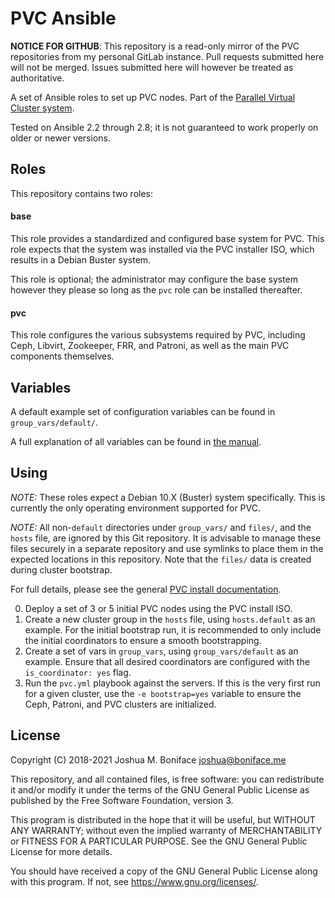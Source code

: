 # PVC Ansible

**NOTICE FOR GITHUB**: This repository is a read-only mirror of the PVC repositories from my personal GitLab instance. Pull requests submitted here will not be merged. Issues submitted here will however be treated as authoritative.

A set of Ansible roles to set up PVC nodes. Part of the [Parallel Virtual Cluster system](https://github.com/parallelvirtualcluster/pvc).

Tested on Ansible 2.2 through 2.8; it is not guaranteed to work properly on older or newer versions.

## Roles

This repository contains two roles:

#### base

This role provides a standardized and configured base system for PVC. This role expects that
the system was installed via the PVC installer ISO, which results in a Debian Buster system.

This role is optional; the administrator may configure the base system however they please so
long as the `pvc` role can be installed thereafter.

#### pvc

This role configures the various subsystems required by PVC, including Ceph, Libvirt, Zookeeper,
FRR, and Patroni, as well as the main PVC components themselves.

## Variables

A default example set of configuration variables can be found in `group_vars/default/`.

A full explanation of all variables can be found in [the manual](https://parallelvirtualcluster.readthedocs.io/en/latest/manuals/ansible/).

## Using

*NOTE:* These roles expect a Debian 10.X (Buster) system specifically. This is currently the
        only operating environment supported for PVC.

*NOTE:* All non-`default` directories under `group_vars/` and `files/`, and the `hosts` file,
        are ignored by this Git repository. It is advisable to manage these files securely
        in a separate repository and use symlinks to place them in the expected locations in
        this repository. Note that the `files/` data is created during cluster bootstrap.

For full details, please see the general [PVC install documentation](https://parallelvirtualcluster.readthedocs.io/en/latest/installing/).

0. Deploy a set of 3 or 5 initial PVC nodes using the PVC install ISO.
0. Create a new cluster group in the `hosts` file, using `hosts.default` as an example. For
   the initial bootstrap run, it is recommended to only include the initial coordinators
   to ensure a smooth bootstrapping.
0. Create a set of vars in `group_vars`, using `group_vars/default` as an example. Ensure
   that all desired coordinators are configured with the `is_coordinator: yes` flag.
0. Run the `pvc.yml` playbook against the servers. If this is the very first run for a given
   cluster, use the `-e bootstrap=yes` variable to ensure the Ceph, Patroni, and PVC clusters
   are initialized.

## License

Copyright (C) 2018-2021  Joshua M. Boniface <joshua@boniface.me>

This repository, and all contained files, is free software: you can
redistribute it and/or modify it under the terms of the GNU General
Public License as published by the Free Software Foundation, version 3.

This program is distributed in the hope that it will be useful,
but WITHOUT ANY WARRANTY; without even the implied warranty of
MERCHANTABILITY or FITNESS FOR A PARTICULAR PURPOSE.  See the
GNU General Public License for more details.

You should have received a copy of the GNU General Public License
along with this program.  If not, see <https://www.gnu.org/licenses/>.
